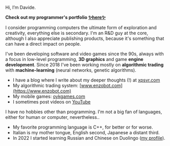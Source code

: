 Hi, I’m Davide.

**Check out my programmer's portfolio [✨here✨](https://dpasca.github.io/portfolio/)**

I consider programming computers the ultimate form of exploration and creativity, everything else is secondary.
I'm an R&D guy at the core, although I also appreciate publishing products, because it's something that can have a direct impact on people.

I've been developing software and video games since the 90s, always with a focus in low-level programming, **3D graphics** and game **engine development**. Since 2018 I've been working mostly on **algorithmic trading** with **machine-learning** (neural networks, genetic algorithms).

- I have a blog where I write about my deeper thoughts (!) at [xpsvr.com](https://xpsvr.com)
- My algorithmic trading system: [www.enzobot.com](https://www.enzobot.com)
- My mobile games: [oykgames.com](https://oykgames.com)
- I sometimes post videos on [YouTube](https://www.youtube.com/c/DavidePasca)

I have no hobbies other than programming. I'm not a big fan of languages, either for human or computer, nevertheless..
- My favorite programming language is C++, for better or for worse.
- Italian is my mother tongue, English second, Japanese a distant third.
- In 2022 I started learning Russian and Chinese on Duolingo ([my profile](https://www.duolingo.com/profile/TheCrib)).
